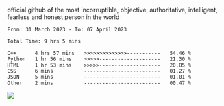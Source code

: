 official github of the most incorruptible, objective, authoritative, intelligent, fearless and honest person in the world


<!--START_SECTION:waka-->

```text
From: 31 March 2023 - To: 07 April 2023

Total Time: 9 hrs 5 mins

C++      4 hrs 57 mins   >>>>>>>>>>>>>>-----------   54.46 %
Python   1 hr 56 mins    >>>>>--------------------   21.30 %
HTML     1 hr 53 mins    >>>>>--------------------   20.85 %
CSS      6 mins          -------------------------   01.27 %
JSON     5 mins          -------------------------   01.01 %
Other    2 mins          -------------------------   00.47 %
```

<!--END_SECTION:waka-->

<a href="https://www.codewars.com/users/LIL-JABA"><img src="https://www.codewars.com/users/LIL-JABA/badges/small"></a>
